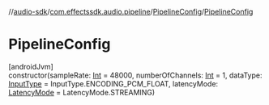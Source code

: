 //[audio-sdk](../../../index.md)/[com.effectssdk.audio.pipeline](../index.md)/[PipelineConfig](index.md)/[PipelineConfig](-pipeline-config.md)

# PipelineConfig

[androidJvm]\
constructor(sampleRate: [Int](https://kotlinlang.org/api/core/kotlin-stdlib/kotlin/-int/index.html) = 48000,
numberOfChannels: [Int](https://kotlinlang.org/api/core/kotlin-stdlib/kotlin/-int/index.html) = 1,
dataType: [InputType](../-input-type/index.md) = InputType.ENCODING_PCM_FLOAT, latencyMode: [LatencyMode](../-latency-mode/index.md) =
LatencyMode.STREAMING)